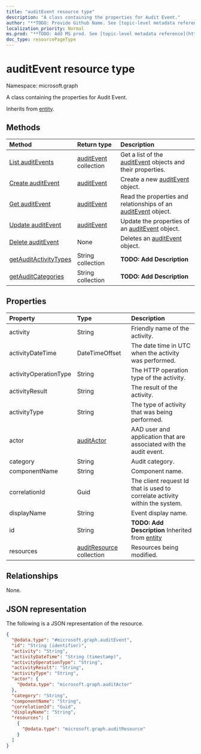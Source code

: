 ```yaml
---
title: "auditEvent resource type"
description: "A class containing the properties for Audit Event."
author: "**TODO: Provide Github Name. See [topic-level metadata reference](https://msgo.azurewebsites.net/add/document/guidelines/metadata.html#topic-level-metadata)**"
localization_priority: Normal
ms.prod: "**TODO: Add MS prod. See [topic-level metadata reference](https://msgo.azurewebsites.net/add/document/guidelines/metadata.html#topic-level-metadata)**"
doc_type: resourcePageType
---
```


# auditEvent resource type

Namespace: microsoft.graph



A class containing the properties for Audit Event.


Inherits from [entity](../resources/entity.md).

## Methods
|Method|Return type|Description|
|:---|:---|:---|
|[List auditEvents](../api/auditevent-list.md)|[auditEvent](../resources/auditevent.md) collection|Get a list of the [auditEvent](../resources/auditevent.md) objects and their properties.|
|[Create auditEvent](../api/auditevent-create.md)|[auditEvent](../resources/auditevent.md)|Create a new [auditEvent](../resources/auditevent.md) object.|
|[Get auditEvent](../api/auditevent-get.md)|[auditEvent](../resources/auditevent.md)|Read the properties and relationships of an [auditEvent](../resources/auditevent.md) object.|
|[Update auditEvent](../api/auditevent-update.md)|[auditEvent](../resources/auditevent.md)|Update the properties of an [auditEvent](../resources/auditevent.md) object.|
|[Delete auditEvent](../api/auditevent-delete.md)|None|Deletes an [auditEvent](../resources/auditevent.md) object.|
|[getAuditActivityTypes](../api/auditevent-getauditactivitytypes.md)|String collection|**TODO: Add Description**|
|[getAuditCategories](../api/auditevent-getauditcategories.md)|String collection|**TODO: Add Description**|

## Properties
|Property|Type|Description|
|:---|:---|:---|
|activity|String|Friendly name of the activity.|
|activityDateTime|DateTimeOffset|The date time in UTC when the activity was performed.|
|activityOperationType|String|The HTTP operation type of the activity.|
|activityResult|String|The result of the activity.|
|activityType|String|The type of activity that was being performed.|
|actor|[auditActor](../resources/auditactor.md)|AAD user and application that are associated with the audit event.|
|category|String|Audit category.|
|componentName|String|Component name.|
|correlationId|Guid|The client request Id that is used to correlate activity within the system.|
|displayName|String|Event display name.|
|id|String|**TODO: Add Description** Inherited from [entity](../resources/entity.md)|
|resources|[auditResource](../resources/auditresource.md) collection|Resources being modified.|

## Relationships
None.

## JSON representation
The following is a JSON representation of the resource.
<!-- {
  "blockType": "resource",
  "keyProperty": "id",
  "@odata.type": "microsoft.graph.auditEvent",
  "baseType": "microsoft.graph.entity",
  "openType": false
}
-->
``` json
{
  "@odata.type": "#microsoft.graph.auditEvent",
  "id": "String (identifier)",
  "activity": "String",
  "activityDateTime": "String (timestamp)",
  "activityOperationType": "String",
  "activityResult": "String",
  "activityType": "String",
  "actor": {
    "@odata.type": "microsoft.graph.auditActor"
  },
  "category": "String",
  "componentName": "String",
  "correlationId": "Guid",
  "displayName": "String",
  "resources": [
    {
      "@odata.type": "microsoft.graph.auditResource"
    }
  ]
}
```


